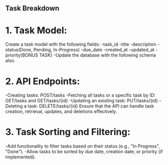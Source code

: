 ## Task Breakdown 


# 1. Task Model:

  Create a task model with the following fields:
-task_id
-title
-description
-status(Done, Pending, In-Progress)
-due_date
-created_at
-updated_at
-priority(BONUS TASK)
  -Update the database with the following schema also.

# 2. API Endpoints:

-Creating tasks: POST/tasks
-Fetching all tasks or a specific task by ID: GET/tasks and GET/tasks/{id}
-Updating an existing task: PUT/tasks/{id}
-Deleting a task: DELETE/tasks/{id}
     Ensure that the API can handle task creation, retrieval, updates, and deletions effectively.
   
# 3. Task Sorting and Filtering:

-Add functionality to filter tasks based on their status (e.g., "In Progress", "Done").
-Allow tasks to be sorted by due date, creation date, or priority (if implemented).
